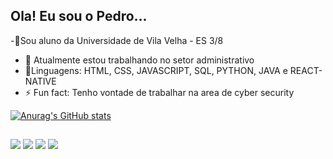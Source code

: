 ##  Ola! Eu sou o Pedro...
-📘Sou aluno da Universidade de Vila Velha - ES 3/8
- 🔭 Atualmente estou trabalhando no setor administrativo
-  🌱Linguagens: HTML, CSS, JAVASCRIPT, SQL, PYTHON, JAVA e REACT-NATIVE
- ⚡ Fun fact:  Tenho vontade de trabalhar na area de cyber security

[![Anurag's GitHub stats](https://github-readme-stats.vercel.app/api?username=Pehece&show_icons=true&theme=dark)](https://github.com/anuraghazra/github-readme-stats)

##

<div>
   <a href="https:// https://www.instagram.com/pedroh_cebin/" target="_blank"><img src="https://img.shields.io/badge/-Instagram-%23E4405F?style=for-the-badge&logo=instagram&logoColor=white" target="_blank"></a>
 <a href="https://discord.gg/pehece#6928" target="_blank"><img src="https://img.shields.io/badge/Discord-7289DA?style=for-the-badge&logo=discord&logoColor=white" target="_blank"></a> 
  <a href = "mailto:ped2065@gmail.com"><img src="https://img.shields.io/badge/-Gmail-%23333?style=for-the-badge&logo=gmail&logoColor=white" target="_blank"></a>
  <a href="https://www.linkedin.com/in/https://www.linkedin.com/in/pedro-henrique-b30735264/" target="_blank"><img src="https://img.shields.io/badge/-LinkedIn-%230077B5?style=for-the-badge&logo=linkedin&logoColor=white" target="_blank"></a>

  </div>
  
